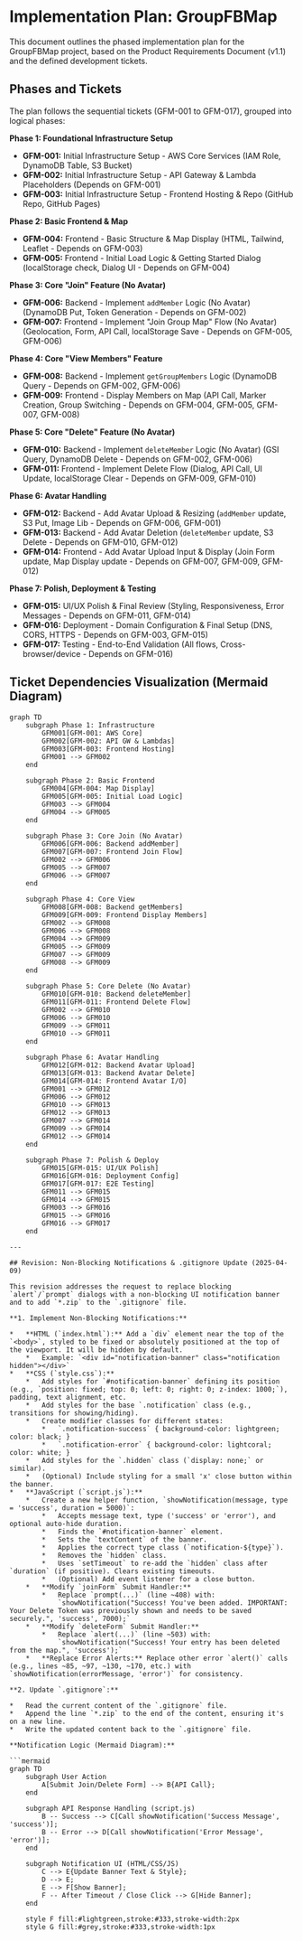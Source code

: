 # Implementation Plan: GroupFBMap

This document outlines the phased implementation plan for the GroupFBMap project, based on the Product Requirements Document (v1.1) and the defined development tickets.

## Phases and Tickets

The plan follows the sequential tickets (GFM-001 to GFM-017), grouped into logical phases:

**Phase 1: Foundational Infrastructure Setup**

*   **GFM-001:** Initial Infrastructure Setup - AWS Core Services (IAM Role, DynamoDB Table, S3 Bucket)
*   **GFM-002:** Initial Infrastructure Setup - API Gateway & Lambda Placeholders (Depends on GFM-001)
*   **GFM-003:** Initial Infrastructure Setup - Frontend Hosting & Repo (GitHub Repo, GitHub Pages)

**Phase 2: Basic Frontend & Map**

*   **GFM-004:** Frontend - Basic Structure & Map Display (HTML, Tailwind, Leaflet - Depends on GFM-003)
*   **GFM-005:** Frontend - Initial Load Logic & Getting Started Dialog (localStorage check, Dialog UI - Depends on GFM-004)

**Phase 3: Core "Join" Feature (No Avatar)**

*   **GFM-006:** Backend - Implement `addMember` Logic (No Avatar) (DynamoDB Put, Token Generation - Depends on GFM-002)
*   **GFM-007:** Frontend - Implement "Join Group Map" Flow (No Avatar) (Geolocation, Form, API Call, localStorage Save - Depends on GFM-005, GFM-006)

**Phase 4: Core "View Members" Feature**

*   **GFM-008:** Backend - Implement `getGroupMembers` Logic (DynamoDB Query - Depends on GFM-002, GFM-006)
*   **GFM-009:** Frontend - Display Members on Map (API Call, Marker Creation, Group Switching - Depends on GFM-004, GFM-005, GFM-007, GFM-008)

**Phase 5: Core "Delete" Feature (No Avatar)**

*   **GFM-010:** Backend - Implement `deleteMember` Logic (No Avatar) (GSI Query, DynamoDB Delete - Depends on GFM-002, GFM-006)
*   **GFM-011:** Frontend - Implement Delete Flow (Dialog, API Call, UI Update, localStorage Clear - Depends on GFM-009, GFM-010)

**Phase 6: Avatar Handling**

*   **GFM-012:** Backend - Add Avatar Upload & Resizing (`addMember` update, S3 Put, Image Lib - Depends on GFM-006, GFM-001)
*   **GFM-013:** Backend - Add Avatar Deletion (`deleteMember` update, S3 Delete - Depends on GFM-010, GFM-012)
*   **GFM-014:** Frontend - Add Avatar Upload Input & Display (Join Form update, Map Display update - Depends on GFM-007, GFM-009, GFM-012)

**Phase 7: Polish, Deployment & Testing**

*   **GFM-015:** UI/UX Polish & Final Review (Styling, Responsiveness, Error Messages - Depends on GFM-011, GFM-014)
*   **GFM-016:** Deployment - Domain Configuration & Final Setup (DNS, CORS, HTTPS - Depends on GFM-003, GFM-015)
*   **GFM-017:** Testing - End-to-End Validation (All flows, Cross-browser/device - Depends on GFM-016)

## Ticket Dependencies Visualization (Mermaid Diagram)

```mermaid
graph TD
    subgraph Phase 1: Infrastructure
        GFM001[GFM-001: AWS Core]
        GFM002[GFM-002: API GW & Lambdas]
        GFM003[GFM-003: Frontend Hosting]
        GFM001 --> GFM002
    end

    subgraph Phase 2: Basic Frontend
        GFM004[GFM-004: Map Display]
        GFM005[GFM-005: Initial Load Logic]
        GFM003 --> GFM004
        GFM004 --> GFM005
    end

    subgraph Phase 3: Core Join (No Avatar)
        GFM006[GFM-006: Backend addMember]
        GFM007[GFM-007: Frontend Join Flow]
        GFM002 --> GFM006
        GFM005 --> GFM007
        GFM006 --> GFM007
    end

    subgraph Phase 4: Core View
        GFM008[GFM-008: Backend getMembers]
        GFM009[GFM-009: Frontend Display Members]
        GFM002 --> GFM008
        GFM006 --> GFM008
        GFM004 --> GFM009
        GFM005 --> GFM009
        GFM007 --> GFM009
        GFM008 --> GFM009
    end

    subgraph Phase 5: Core Delete (No Avatar)
        GFM010[GFM-010: Backend deleteMember]
        GFM011[GFM-011: Frontend Delete Flow]
        GFM002 --> GFM010
        GFM006 --> GFM010
        GFM009 --> GFM011
        GFM010 --> GFM011
    end

    subgraph Phase 6: Avatar Handling
        GFM012[GFM-012: Backend Avatar Upload]
        GFM013[GFM-013: Backend Avatar Delete]
        GFM014[GFM-014: Frontend Avatar I/O]
        GFM001 --> GFM012
        GFM006 --> GFM012
        GFM010 --> GFM013
        GFM012 --> GFM013
        GFM007 --> GFM014
        GFM009 --> GFM014
        GFM012 --> GFM014
    end

    subgraph Phase 7: Polish & Deploy
        GFM015[GFM-015: UI/UX Polish]
        GFM016[GFM-016: Deployment Config]
        GFM017[GFM-017: E2E Testing]
        GFM011 --> GFM015
        GFM014 --> GFM015
        GFM003 --> GFM016
        GFM015 --> GFM016
        GFM016 --> GFM017
    end

---

## Revision: Non-Blocking Notifications & .gitignore Update (2025-04-09)

This revision addresses the request to replace blocking `alert`/`prompt` dialogs with a non-blocking UI notification banner and to add `*.zip` to the `.gitignore` file.

**1. Implement Non-Blocking Notifications:**

*   **HTML (`index.html`):** Add a `div` element near the top of the `<body>`, styled to be fixed or absolutely positioned at the top of the viewport. It will be hidden by default.
    *   Example: `<div id="notification-banner" class="notification hidden"></div>`
*   **CSS (`style.css`):**
    *   Add styles for `#notification-banner` defining its position (e.g., `position: fixed; top: 0; left: 0; right: 0; z-index: 1000;`), padding, text alignment, etc.
    *   Add styles for the base `.notification` class (e.g., transitions for showing/hiding).
    *   Create modifier classes for different states:
        *   `.notification-success` { background-color: lightgreen; color: black; }
        *   `.notification-error` { background-color: lightcoral; color: white; }
    *   Add styles for the `.hidden` class (`display: none;` or similar).
    *   (Optional) Include styling for a small 'x' close button within the banner.
*   **JavaScript (`script.js`):**
    *   Create a new helper function, `showNotification(message, type = 'success', duration = 5000)`:
        *   Accepts message text, type ('success' or 'error'), and optional auto-hide duration.
        *   Finds the `#notification-banner` element.
        *   Sets the `textContent` of the banner.
        *   Applies the correct type class (`notification-${type}`).
        *   Removes the `hidden` class.
        *   Uses `setTimeout` to re-add the `hidden` class after `duration` (if positive). Clears existing timeouts.
        *   (Optional) Add event listener for a close button.
    *   **Modify `joinForm` Submit Handler:**
        *   Replace `prompt(...)` (line ~408) with:
            `showNotification("Success! You've been added. IMPORTANT: Your Delete Token was previously shown and needs to be saved securely.", 'success', 7000);`
    *   **Modify `deleteForm` Submit Handler:**
        *   Replace `alert(...)` (line ~503) with:
            `showNotification("Success! Your entry has been deleted from the map.", 'success');`
    *   **Replace Error Alerts:** Replace other error `alert()` calls (e.g., lines ~85, ~97, ~130, ~170, etc.) with `showNotification(errorMessage, 'error')` for consistency.

**2. Update `.gitignore`:**

*   Read the current content of the `.gitignore` file.
*   Append the line `*.zip` to the end of the content, ensuring it's on a new line.
*   Write the updated content back to the `.gitignore` file.

**Notification Logic (Mermaid Diagram):**

```mermaid
graph TD
    subgraph User Action
        A[Submit Join/Delete Form] --> B{API Call};
    end

    subgraph API Response Handling (script.js)
        B -- Success --> C[Call showNotification('Success Message', 'success')];
        B -- Error --> D[Call showNotification('Error Message', 'error')];
    end

    subgraph Notification UI (HTML/CSS/JS)
        C --> E{Update Banner Text & Style};
        D --> E;
        E --> F[Show Banner];
        F -- After Timeout / Close Click --> G[Hide Banner];
    end

    style F fill:#lightgreen,stroke:#333,stroke-width:2px
    style G fill:#grey,stroke:#333,stroke-width:1px